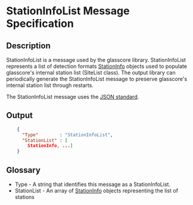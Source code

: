 # StationInfoList Message Specification

## Description

StationInfoList is a message used by the glasscore library. StationInfoList
represents a list of detection formats [StationInfo](https://github.com/usgs/earthquake-detection-formats/blob/master/format-docs/StationInfo.md)
objects used to populate glasscore's internal station list (SiteList class).
The output library can periodically generate the StationInfoList message to
preserve glasscore's internal station list through restarts.

The StationInfoList message uses the [JSON standard](http://www.json.org).

## Output
```json
    {
      "Type"        : "StationInfoList",
      "StationList" : [
        StationInfo, ...]
    }
```

## Glossary
* Type - A string that identifies this message as a StationInfoList.
* StationList - An array of [StationInfo](https://github.com/usgs/earthquake-detection-formats/blob/master/format-docs/StationInfo.md)
objects representing the list of stations
